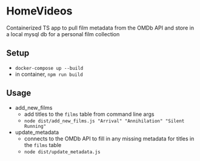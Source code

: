 # HomeVideos

Containerized TS app to pull film metadata from the OMDb API and store in a local mysql db for a personal film collection

## Setup
- `docker-compose up --build`
- in container, `npm run build`

## Usage
- add_new_films
  - add titles to the `films` table from command line args
  - `node dist/add_new_films.js "Arrival" "Annihilation" "Silent Running"`
- update_metadata
  - connects to the OMDb API to fill in any missing metadata for titles in the `films` table
  - `node dist/update_metadata.js`
